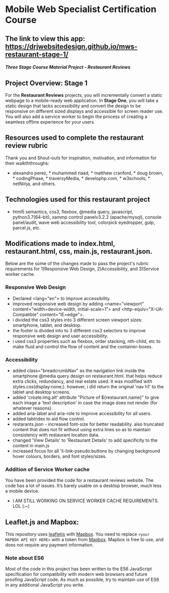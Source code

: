 # Mobile Web Specialist Certification Course
The link to view this app: https://drjwebsitedesign.github.io/mws-restaurant-stage-1/
---
#### _Three Stage Course Material Project - Restaurant Reviews_

## Project Overview: Stage 1

For the **Restaurant Reviews** projects, you will incrementally convert a static webpage to a mobile-ready web application. In **Stage One**, you will take a static design that lacks accessibility and convert the design to be responsive on different sized displays and accessible for screen reader use. You will also add a service worker to begin the process of creating a seamless offline experience for your users.

## Resources used to complete the restaurant review rubric
Thank you and Shout-outs for inspiration, motivation, and information for their walkththroughs:
* alexandro perez, * muhammed riaad, * matthew cranford, * doug brown, * codingPhase, * traversyMedia, * develophp.com, * w3schools, * netNinja, and others.

## Technologies used for this restaurant project
* html5 semantics, css3, flexbox, @media query, javascript, python3.7(64-bit), xammp control panelv3.2.2 (apache/mysql), console panel/audit, wave web accessibility tool, colorpick eyedropper, gulp, parcel.js, etc.

## Modifications made to index.html, restaurant.html, css, main.js, restaurant.json.
Below are the some of the changes made to pass the project's rubric requirements for 1)Responsive Web Design, 2)Accessibility, and 3)Service worker cache.

### Responsive Web Design
* Declared <lang="en"> to improve accessibility.
* improved responsive web design by adding <name="viewport" content="width=device-width, initial-scale=1"> and <http-equiv="X-UA-Compatible" content="IE=edge">.
* i divided the css3 styles into 3 different screen viewport sizes: smartphone, tablet, and desktop.
* the footer is divided into to 3 different css3 selectors to improve responsive web design and user accessibility.
* i used css3 properties such as flexbox, order stacking, nth-child, etc to make fluid and control the flow of content and the container-boxes.

### Accessibility
* added class="breadcrumbNav" as the navigation link inside the smartphone @media query design on restaurant.html. that helps reduce extra clicks, redundancy, and real estate used. it was modified with styles.css(display:none;). however, i did return the original 'nav h1' to the tablet and desktop screens.
* added 'create:img.alt' attribute "Picture of ${restaurant.name}" to give each image a 'text description' in case the image does not render (for whatever reasons).
* added aria-label and aria-role to improve accessibility for all users.
* added tabIndex to aid flow control.
* restarants.json - increased font-size for better readability. also truncated content that does not fit without using extra lines so as to maintain consistency with restaurant location data.
* changed 'View Details' to 'Restaurant Details' to add specificity to the content in main.js
* increased focus for all 'li-link-pseudo:buttons by changing background hover colours, borders, and font styles/sizes. 

### Addition of Service Worker cache
You have been provided the code for a restaurant reviews website. The code has a lot of issues. It’s barely usable on a desktop browser, much less a mobile device. 

* I AM STILL WORKING ON SERVICE WORKER CACHE REQUIREMENTS. LOL (:~)

## Leaflet.js and Mapbox:

This repository uses [leafletjs](https://leafletjs.com/) with [Mapbox](https://www.mapbox.com/). You need to replace `<your MAPBOX API KEY HERE>` with a token from [Mapbox](https://www.mapbox.com/). Mapbox is free to use, and does not require any payment information. 

### Note about ES6

Most of the code in this project has been written to the ES6 JavaScript specification for compatibility with modern web browsers and future proofing JavaScript code. As much as possible, try to maintain use of ES6 in any additional JavaScript you write. 
